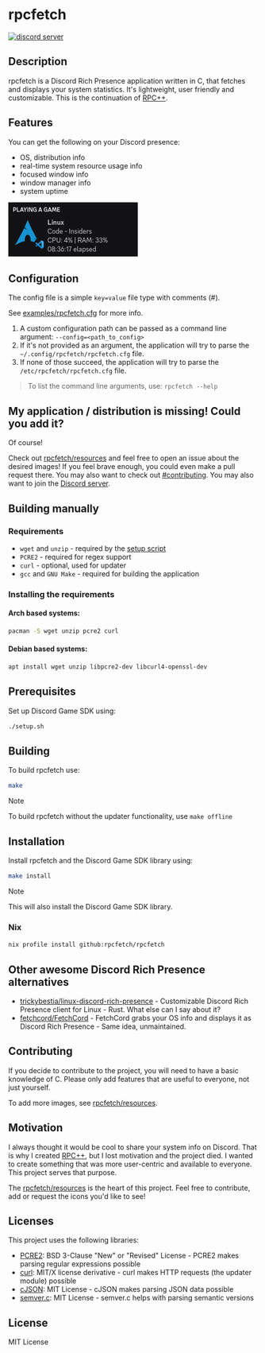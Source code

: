 
# rpcfetch

[![discord server](https://img.shields.io/badge/Discord_server-5865F2?style=flat-square&logo=discord&logoColor=white)](https://grial.tech/discord)

## Description

rpcfetch is a Discord Rich Presence application written in C, that fetches and displays your system statistics. It's lightweight, user friendly and customizable. This is the continuation of [RPC++](https://github.com/grialion/rpcpp).

## Features

You can get the following on your Discord presence:

- OS, distribution info
- real-time system resource usage info
- focused window info
- window manager info
- system uptime

![screenshot.png](./screenshot.png)

## Configuration

The config file is a simple `key=value` file type with comments (#).

See [examples/rpcfetch.cfg](./examples/rpcfetch.cfg) for more info.

1. A custom configuration path can be passed as a command line argument: `--config=<path_to_config>`
2. If it's not provided as an argument, the application will try to parse the `~/.config/rpcfetch/rpcfetch.cfg` file.
3. If none of those succeed, the application will try to parse the `/etc/rpcfetch/rpcfetch.cfg` file.

> To list the command line arguments, use:
> `rpcfetch --help`

## My application / distribution is missing! Could you add it?

Of course!

Check out [rpcfetch/resources](https://github.com/rpcfetch/resources) and feel free to open an issue about the desired images! If you feel brave enough, you could even make a pull request there. You may also want to check out [#contributing](#contributing). You may also want to join the [Discord server](https://grial.tech/discord).

## Building manually

### Requirements

- `wget` and `unzip` - required by the [setup script](./setup.sh)
- `PCRE2` - required for regex support
- `curl` - optional, used for updater
- `gcc` and `GNU Make` - required for building the application

### Installing the requirements

#### Arch based systems:

```sh
pacman -S wget unzip pcre2 curl
```

#### Debian based systems:

```sh
apt install wget unzip libpcre2-dev libcurl4-openssl-dev
```

## Prerequisites

Set up Discord Game SDK using:

```sh
./setup.sh
```

## Building

To build rpcfetch use:

```sh
make
```
> [!NOTE]
> To build rpcfetch without the updater functionality, use `make offline`

## Installation

Install rpcfetch and the Discord Game SDK library using:

```sh
make install
```
> [!NOTE]
> This will also install the Discord Game SDK library.

### Nix

```sh
nix profile install github:rpcfetch/rpcfetch
```

## Other awesome Discord Rich Presence alternatives

- [trickybestia/linux-discord-rich-presence](https://github.com/trickybestia/linux-discord-rich-presence) - Customizable Discord Rich Presence client for Linux - Rust. What else can I say about it?
- [fetchcord/FetchCord](https://github.com/fetchcord/FetchCord) - FetchCord grabs your OS info and displays it as Discord Rich Presence - Same idea, unmaintained.

## Contributing

If you decide to contribute to the project, you will need to have a basic knowledge of C. Please only add features that are useful to everyone, not just yourself.

To add more images, see [rpcfetch/resources](https://github.com/rpcfetch/resources).

## Motivation

I always thought it would be cool to share your system info on Discord. That is why I created [RPC++](https://github.com/grialion/rpcpp), but I lost motivation and the project died. I wanted to create something that was more user-centric and available to everyone. This project serves that purpose.

The [rpcfetch/resources](https://github.com/rpcfetch/resources) is the heart of this project. Feel free to contribute, add or request the icons you'd like to see!

## Licenses

This project uses the following libraries:
- [PCRE2](https://github.com/PCRE2Project/pcre2): BSD 3-Clause "New" or "Revised" License - PCRE2 makes parsing regular expressions possible
- [curl](https://github.com/curl/curl): MIT/X license derivative - curl makes HTTP requests (the updater module) possible
- [cJSON](https://github.com/DaveGamble/cJSON): MIT License - cJSON makes parsing JSON data possible
- [semver.c](https://github.com/h2non/semver.c): MIT License - semver.c helps with parsing semantic versions

## License

MIT License

